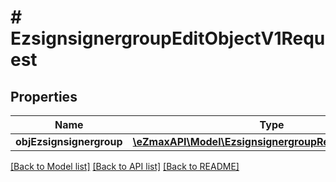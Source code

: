 # # EzsignsignergroupEditObjectV1Request

## Properties

Name | Type | Description | Notes
------------ | ------------- | ------------- | -------------
**objEzsignsignergroup** | [**\eZmaxAPI\Model\EzsignsignergroupRequestCompound**](EzsignsignergroupRequestCompound.md) |  |

[[Back to Model list]](../../README.md#models) [[Back to API list]](../../README.md#endpoints) [[Back to README]](../../README.md)
